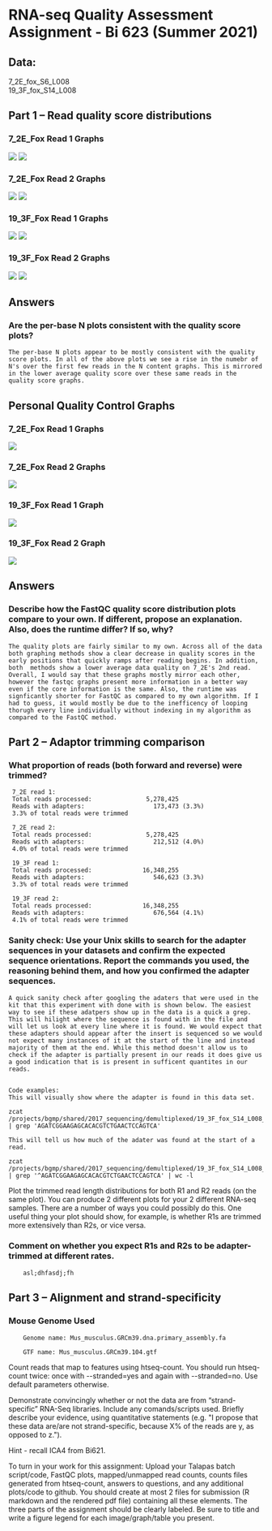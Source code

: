 # RNA-seq Quality Assessment Assignment - Bi 623 (Summer 2021)

## Data:
7_2E_fox_S6_L008        
19_3F_fox_S14_L008

## Part 1 – Read quality score distributions


### 7_2E_Fox Read 1 Graphs

![](7_2E_fox_S6_R1_001_per_base_quality.png)
![](7_2E_fox_S6_R1_001_per_base_n_content.png)

### 7_2E_Fox Read 2 Graphs
![](7_2E_fox_S6_R2_001_per_base_quality.png)
![](7_2E_fox_S6_R2_001_per_base_n_content.png)

### 19_3F_Fox Read 1 Graphs
![](19_3F_fox_S14_L008_R1_001_per_base_quality.png)
![](19_3F_fox_S14_L008_R1_001_per_base_n_content.png)

### 19_3F_Fox Read 2 Graphs
![](19_3F_fox_S14_L008_R2_001_per_base_quality.png)
![](19_3F_fox_S14_L008_R2_001_per_base_n_content.png)

## Answers

### Are the per-base N plots consistent with the quality score plots?

    The per-base N plots appear to be mostly consistent with the quality score plots. In all of the above plots we see a rise in the numebr of N's over the first few reads in the N content graphs. This is mirrored in the lower average quality score over these same reads in the quality score graphs.

## Personal Quality Control Graphs

### 7_2E_Fox Read 1 Graphs
![](7_2E_fox_S6_L008_R1_001_Personal_plot.png)
### 7_2E_Fox Read 2 Graphs
![](7_2E_fox_S6_L008_R2_001_Personal_plot.png)
### 19_3F_Fox Read 1 Graph
![](19_3F_fox_S14_L008_R1_001_Personal_plot.png)
### 19_3F_Fox Read 2 Graph
![](19_3F_fox_S14_L008_R2_001_Personal_plot.png)

## Answers

### Describe how the FastQC quality score distribution plots compare to your own. If different, propose an explanation. Also, does the runtime differ? If so, why?

    The quality plots are fairly similar to my own. Across all of the data both graphing methods show a clear decrease in quality scores in the early positions that quickly ramps after reading begins. In addition, both  methods show a lower average data quality on 7_2E's 2nd read. Overall, I would say that these graphs mostly mirror each other, however the fastqc graphs present more information in a better way even if the core information is the same. Also, the runtime was signficantly shorter for FastQC as compared to my own algorithm. If I had to guess, it would mostly be due to the inefficency of looping thorugh every line individually without indexing in my algorithm as compared to the FastQC method. 



## Part 2 – Adaptor trimming comparison

###  What proportion of reads (both forward and reverse) were trimmed?

     7_2E read 1:
     Total reads processed:               5,278,425
     Reads with adapters:                   173,473 (3.3%)
     3.3% of total reads were trimmed

     7_2E read 2:
     Total reads processed:               5,278,425
     Reads with adapters:                   212,512 (4.0%)
     4.0% of total reads were trimmed

     19_3F read 1:
     Total reads processed:              16,348,255
     Reads with adapters:                   546,623 (3.3%)
     3.3% of total reads were trimmed 

     19_3F read 2:
     Total reads processed:              16,348,255
     Reads with adapters:                   676,564 (4.1%)
     4.1% of total reads were trimmed


### Sanity check: Use your Unix skills to search for the adapter sequences in your datasets and confirm the expected sequence orientations. Report the commands you used, the reasoning behind them, and how you confirmed the adapter sequences.

    A quick sanity check after googling the adaters that were used in the kit that this experiment with done with is shown below. The easiest way to see if these adatpers show up in the data is a quick a grep. This will hilight where the sequence is found with in the file and will let us look at every line where it is found. We would expect that these adapters should appear after the insert is sequenced so we would not expect many instances of it at the start of the line and instead majority of them at the end. While this method doesn't allow us to  check if the adapter is partially present in our reads it does give us a good indication that is is present in sufficent quantites in our reads.


    Code examples:
    This will visually show where the adapter is found in this data set.

    zcat /projects/bgmp/shared/2017_sequencing/demultiplexed/19_3F_fox_S14_L008_R1_001.fastq.gz | grep 'AGATCGGAAGAGCACACGTCTGAACTCCAGTCA' 

    This will tell us how much of the adater was found at the start of a read. 

    zcat /projects/bgmp/shared/2017_sequencing/demultiplexed/19_3F_fox_S14_L008_R1_001.fastq.gz | grep '^AGATCGGAAGAGCACACGTCTGAACTCCAGTCA' | wc -l




Plot the trimmed read length distributions for both R1 and R2 reads (on the same plot). You can produce 2 different plots for your 2 different RNA-seq samples. There are a number of ways you could possibly do this. One useful thing your plot should show, for example, is whether R1s are trimmed more extensively than R2s, or vice versa. 
### Comment on whether you expect R1s and R2s to be adapter-trimmed at different rates.
        asl;dhfasdj;fh

## Part 3 – Alignment and strand-specificity

### Mouse Genome Used
        Genome name: Mus_musculus.GRCm39.dna.primary_assembly.fa

        GTF name: Mus_musculus.GRCm39.104.gtf



Count reads that map to features using htseq-count. You should run htseq-count twice: once with --stranded=yes and again with --stranded=no. Use default parameters otherwise.

Demonstrate convincingly whether or not the data are from “strand-specific” RNA-Seq libraries. Include any comands/scripts used. Briefly describe your evidence, using quantitative statements (e.g. "I propose that these data are/are not strand-specific, because X% of the reads are y, as opposed to z.").

Hint - recall ICA4 from Bi621.

To turn in your work for this assignment: Upload your Talapas batch script/code, FastQC plots, mapped/unmapped read counts, counts files generated from htseq-count, answers to questions, and any additional plots/code to github. You should create at most 2 files for submission (R markdown and the rendered pdf file) containing all these elements. The three parts of the assignment should be clearly labeled. Be sure to title and write a figure legend for each image/graph/table you present.